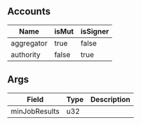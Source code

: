 ## Accounts
|Name|isMut|isSigner|
|--|--|--|
| aggregator | true | false |
| authority | false | true |
## Args
| Field | Type | Description |
|--|--|--|
| minJobResults |  u32 | |
